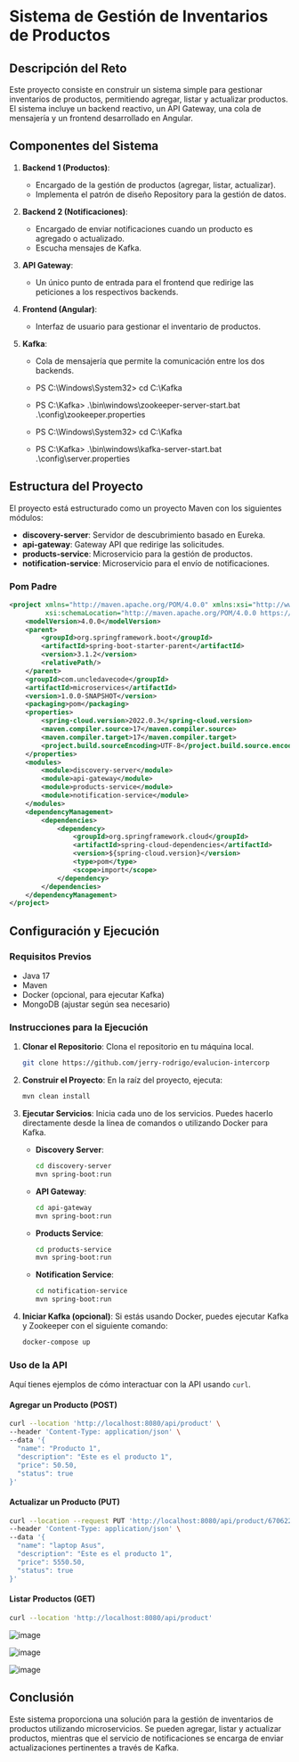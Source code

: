 # Sistema de Gestión de Inventarios de Productos

## Descripción del Reto

Este proyecto consiste en construir un sistema simple para gestionar inventarios de productos, permitiendo agregar, listar y actualizar productos. El sistema incluye un backend reactivo, un API Gateway, una cola de mensajería y un frontend desarrollado en Angular.

## Componentes del Sistema

1. **Backend 1 (Productos)**:
    - Encargado de la gestión de productos (agregar, listar, actualizar).
    - Implementa el patrón de diseño Repository para la gestión de datos.

2. **Backend 2 (Notificaciones)**:
    - Encargado de enviar notificaciones cuando un producto es agregado o actualizado.
    - Escucha mensajes de Kafka.

3. **API Gateway**:
    - Un único punto de entrada para el frontend que redirige las peticiones a los respectivos backends.

4. **Frontend (Angular)**:
    - Interfaz de usuario para gestionar el inventario de productos.

5. **Kafka**:
    - Cola de mensajería que permite la comunicación entre los dos backends.

    - PS C:\Windows\System32> cd C:\Kafka
    - PS C:\Kafka> .\bin\windows\zookeeper-server-start.bat .\config\zookeeper.properties

    - PS C:\Windows\System32> cd C:\Kafka
    - PS C:\Kafka> .\bin\windows\kafka-server-start.bat .\config\server.properties

## Estructura del Proyecto

El proyecto está estructurado como un proyecto Maven con los siguientes módulos:

- **discovery-server**: Servidor de descubrimiento basado en Eureka.
- **api-gateway**: Gateway API que redirige las solicitudes.
- **products-service**: Microservicio para la gestión de productos.
- **notification-service**: Microservicio para el envío de notificaciones.

### Pom Padre

```xml
<project xmlns="http://maven.apache.org/POM/4.0.0" xmlns:xsi="http://www.w3.org/2001/XMLSchema-instance"
         xsi:schemaLocation="http://maven.apache.org/POM/4.0.0 https://maven.apache.org/xsd/maven-4.0.0.xsd">
    <modelVersion>4.0.0</modelVersion>
    <parent>
        <groupId>org.springframework.boot</groupId>
        <artifactId>spring-boot-starter-parent</artifactId>
        <version>3.1.2</version>
        <relativePath/>
    </parent>
    <groupId>com.uncledavecode</groupId>
    <artifactId>microservices</artifactId>
    <version>1.0.0-SNAPSHOT</version>
    <packaging>pom</packaging>
    <properties>
        <spring-cloud.version>2022.0.3</spring-cloud.version>
        <maven.compiler.source>17</maven.compiler.source>
        <maven.compiler.target>17</maven.compiler.target>
        <project.build.sourceEncoding>UTF-8</project.build.source.encoding>
    </properties>
    <modules>
        <module>discovery-server</module>
        <module>api-gateway</module>
        <module>products-service</module>
        <module>notification-service</module>
    </modules>
    <dependencyManagement>
        <dependencies>
            <dependency>
                <groupId>org.springframework.cloud</groupId>
                <artifactId>spring-cloud-dependencies</artifactId>
                <version>${spring-cloud.version}</version>
                <type>pom</type>
                <scope>import</scope>
            </dependency>
        </dependencies>
    </dependencyManagement>
</project>
```

## Configuración y Ejecución

### Requisitos Previos

- Java 17
- Maven
- Docker (opcional, para ejecutar Kafka)
- MongoDB (ajustar según sea necesario)

### Instrucciones para la Ejecución

1. **Clonar el Repositorio**:
   Clona el repositorio en tu máquina local.

   ```bash
   git clone https://github.com/jerry-rodrigo/evalucion-intercorp
   ```

2. **Construir el Proyecto**:
   En la raíz del proyecto, ejecuta:

   ```bash
   mvn clean install
   ```

3. **Ejecutar Servicios**:
   Inicia cada uno de los servicios. Puedes hacerlo directamente desde la línea de comandos o utilizando Docker para Kafka.

    - **Discovery Server**:
      ```bash
      cd discovery-server
      mvn spring-boot:run
      ```

    - **API Gateway**:
      ```bash
      cd api-gateway
      mvn spring-boot:run
      ```

    - **Products Service**:
      ```bash
      cd products-service
      mvn spring-boot:run
      ```

    - **Notification Service**:
      ```bash
      cd notification-service
      mvn spring-boot:run
      ```

4. **Iniciar Kafka (opcional)**:
   Si estás usando Docker, puedes ejecutar Kafka y Zookeeper con el siguiente comando:

   ```bash
   docker-compose up
   ```

### Uso de la API

Aquí tienes ejemplos de cómo interactuar con la API usando `curl`.

#### Agregar un Producto (POST)

```bash
curl --location 'http://localhost:8080/api/product' \
--header 'Content-Type: application/json' \
--data '{
  "name": "Producto 1",
  "description": "Este es el producto 1",
  "price": 50.50,
  "status": true
}'
```

#### Actualizar un Producto (PUT)

```bash
curl --location --request PUT 'http://localhost:8080/api/product/670622410e9f9705b1c8e560' \
--header 'Content-Type: application/json' \
--data '{
  "name": "laptop Asus",
  "description": "Este es el producto 1",
  "price": 5550.50,
  "status": true
}'
```

#### Listar Productos (GET)

```bash
curl --location 'http://localhost:8080/api/product'
```

![image](https://github.com/user-attachments/assets/f1c19863-2144-468b-acd9-7259b6a9a08f)

![image](https://github.com/user-attachments/assets/7a1f48d0-38fd-48e9-a755-4b189aa1936b)

![image](https://github.com/user-attachments/assets/3b8fe5b8-daaf-4414-91de-c2f3d588d32e)

## Conclusión

Este sistema proporciona una solución para la gestión de inventarios de productos utilizando microservicios. Se pueden agregar, listar y actualizar productos, mientras que el servicio de notificaciones se encarga de enviar actualizaciones pertinentes a través de Kafka.
